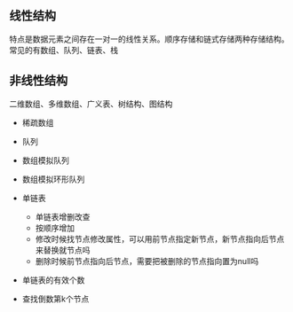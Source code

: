 ## 线性结构

特点是数据元素之间存在一对一的线性关系。顺序存储和链式存储两种存储结构。常见的有数组、队列、链表、栈

## 非线性结构

二维数组、多维数组、广义表、树结构、图结构

- 稀疏数组
- 队列
- 数组模拟队列
- 数组模拟环形队列 
- 单链表
    - 单链表增删改查
    - 按顺序增加
    - 修改时候找节点修改属性，可以用前节点指定新节点，新节点指向后节点来替换就节点吗
    - 删除时候前节点指向后节点，需要把被删除的节点指向置为null吗

- 单链表的有效个数
- 查找倒数第k个节点


 